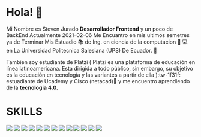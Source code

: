 
<!--
**Steven-Jurado/Steven-Jurado** is a ✨ _special_ ✨ repository because its `README.md` (this file) appears on your GitHub profile.

Here are some ideas to get you started:

- 🔭 I’m currently working on ...
- 🌱 I’m currently learning ...
- 👯 I’m looking to collaborate on ...
- 🤔 I’m looking for help with ...
- 💬 Ask me about ...
- 📫 How to reach me: ...
- 😄 Pronouns: ...
- ⚡ Fun fact: ...
-->

# Hola! :wave:
Mi Nombre es Steven Jurado **Desarrollador Frontend** y un poco de BackEnd Actualmente 2021-02-06  Me Encuantro en mis ultimos semetres ya  de Terminar Mis Estuadio :books: de Ing. en ciencia de la  computacion :100:  :computer:  en La Universidad Politecnica Salesiana (UPS)  De Ecuador. :pushpin:

Tambien soy estudiante de Platzi ( Platzi es una plataforma de educación en línea latinoamericana. Esta dirigida a todo público, sin embargo, su objetivo es la educación en tecnología y las variantes a partir de ella ):tw-1f31f: estuadiante de Ucademy y Cisco (netacad):satellite: y me encuentro aprendiendo de la **tecnologia 4.0.**



# SKILLS

[![](https://cdn.icon-icons.com/icons2/2415/PNG/128/git_plain_logo_icon_146507.png)](https://git-scm.com/)  [![](https://cdn.icon-icons.com/icons2/2415/PNG/128/bootstrap_plain_wordmark_logo_icon_146620.png)](https://getbootstrap.com/) [![](https://cdn.icon-icons.com/icons2/2415/PNG/128/html_original_wordmark_logo_icon_146478.png)](https://developer.mozilla.org/es/docs/Web/HTML) 
[![](https://cdn.icon-icons.com/icons2/2415/PNG/128/css_original_wordmark_logo_icon_146576.png)](https://developer.mozilla.org/es/docs/Web/CSS) [![](https://cdn.icon-icons.com/icons2/2415/PNG/128/python_original_logo_icon_146381.png)](https://developer.mozilla.org/es/docs/Web/CSS) [![](https://cdn.icon-icons.com/icons2/2415/PNG/128/linux_original_logo_icon_146433.png)](https://www.linux.org/) [![](https://cdn.icon-icons.com/icons2/2415/PNG/128/java_original_wordmark_logo_icon_146459.png)](https://www.java.com/es/) [![](https://cdn.icon-icons.com/icons2/2415/PNG/128/github_original_wordmark_logo_icon_146506.png)](https://github.com/)  [![](https://cdn.icon-icons.com/icons2/2415/PNG/128/csharp_original_logo_icon_146578.png)](https://docs.microsoft.com/en-us/dotnet/csharp/tour-of-csharp/) [![](https://cdn.icon-icons.com/icons2/2699/PNG/128/figma_logo_icon_170157.png)](https://www.figma.com/files/recent) [![](https://cdn.icon-icons.com/icons2/2415/PNG/128/mysql_original_wordmark_logo_icon_146417.png)](https://www.mysql.com/) [![](https://cdn.icon-icons.com/icons2/2107/PNG/128/file_type_php_icon_130266.png)](https://www.php.net/) [![](https://cdn.icon-icons.com/icons2/2107/PNG/128/file_type_arduino_icon_130743.png)](https://www.arduino.cc/) 
